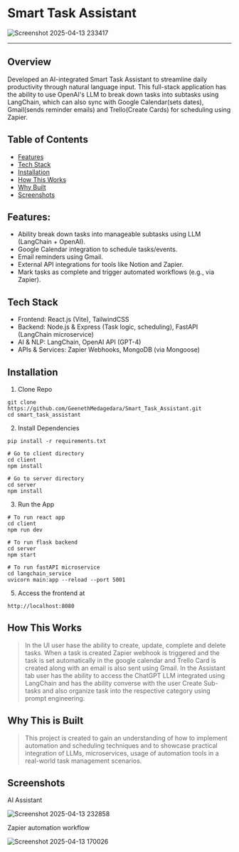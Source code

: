 # Smart Task Assistant

![Screenshot 2025-04-13 233417](https://github.com/user-attachments/assets/3126d900-8dc4-48a4-b907-a935de5b7a63)

---

## Overview

Developed an AI-integrated Smart Task Assistant to streamline daily productivity through natural language input. This full-stack application has the ability to use OpenAI's LLM to break down tasks into subtasks using LangChain, which can also sync with Google Calendar(sets dates), Gmail(sends reminder emails) and Trello(Create Cards) for scheduling using Zapier.

## Table of Contents

- [Features](#features)
- [Tech Stack](#tech-stack)
- [Installation](#installation)
- [How This Works](#how-this-works)
- [Why Built](#why-this-is-built)
- [Screenshots](#screenshots)

## Features:

- Ability break down tasks into manageable subtasks using LLM (LangChain + OpenAI).
- Google Calendar integration to schedule tasks/events.
- Email reminders using Gmail.
- External API integrations for tools like Notion and Zapier.
- Mark tasks as complete and trigger automated workflows (e.g., via Zapier).

## Tech Stack

- Frontend: React.js (Vite), TailwindCSS
- Backend: Node.js & Express (Task logic, scheduling), FastAPI (LangChain microservice)
- AI & NLP: LangChain, OpenAI API (GPT-4)
- APIs & Services: Zapier Webhooks, MongoDB (via Mongoose)

## Installation

1. Clone Repo

```
git clone https://github.com/GeenethMedagedara/Smart_Task_Assistant.git
cd smart_task_assistant
```

2. Install Dependencies

```
pip install -r requirements.txt

# Go to client directory
cd client
npm install

# Go to server directory
cd server
npm install
```

3. Run the App
```
# To run react app
cd client 
npm run dev

# To run flask backend
cd server
npm start

# To run fastAPI microservice
cd langchain_service
uvicorn main:app --reload --port 5001
```

5. Access the frontend at
```
http://localhost:8080
```

## How This Works

> In the UI user hase the ability to create, update, complete and delete tasks. When a task is created Zapier webhook is triggered and the task is set automatically in the google calendar and Trello Card is created along with an email is also sent using Gmail. In the Assistant tab user has the ability to access the ChatGPT LLM integrated using LangChain and has the ability converse with the user Create Sub-tasks and also organize task into the respective category using prompt engineering.

## Why This is Built

> This project is created to gain an understanding of how to implement automation and scheduling techniques and to showcase practical integration of LLMs, microservices, usage of automation tools in a real-world task management scenarios.

## Screenshots

AI Assistant

![Screenshot 2025-04-13 232858](https://github.com/user-attachments/assets/0886ed16-b5f5-406b-9e1a-90e5428416f6)

Zapier automation workflow

![Screenshot 2025-04-13 170026](https://github.com/user-attachments/assets/55361bc7-652c-4a47-8821-bbdf04f7f70d)



